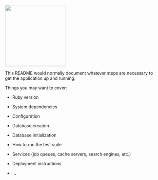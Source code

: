 <img src="https://user-images.githubusercontent.com/79415128/148537348-7fa0eac4-79f8-4bf0-be6a-2220b418c9ee.png" width="200" height="200"/>



This README would normally document whatever steps are necessary to get the
application up and running.

Things you may want to cover:

* Ruby version

* System dependencies

* Configuration

* Database creation

* Database initialization

* How to run the test suite

* Services (job queues, cache servers, search engines, etc.)

* Deployment instructions

* ...
